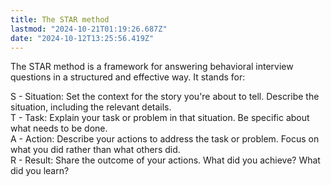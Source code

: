 ```yaml
---
title: The STAR method
lastmod: "2024-10-21T01:19:26.687Z"
date: "2024-10-12T13:25:56.419Z"
---
```


The STAR method is a framework for answering behavioral interview questions in a structured and effective way. It stands for:

S - Situation: Set the context for the story you're about to tell. Describe the situation, including the relevant details.\
T - Task: Explain your task or problem in that situation. Be specific about what needs to be done.\
A - Action: Describe your actions to address the task or problem. Focus on what you did rather than what others did.\
R - Result: Share the outcome of your actions. What did you achieve? What did you learn?
